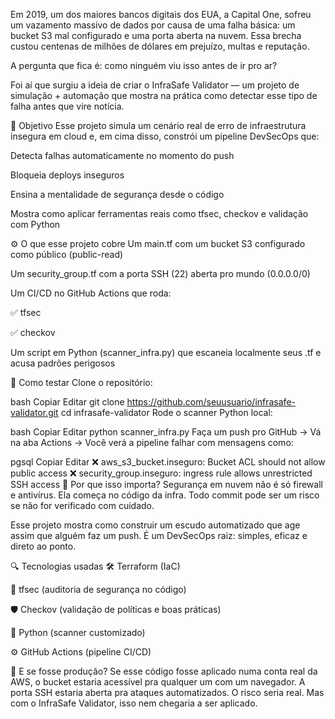 Em 2019, um dos maiores bancos digitais dos EUA, a Capital One, sofreu um vazamento massivo de dados por causa de uma falha básica: um bucket S3 mal configurado e uma porta aberta na nuvem.
Essa brecha custou centenas de milhões de dólares em prejuízo, multas e reputação.

A pergunta que fica é:
como ninguém viu isso antes de ir pro ar?

Foi aí que surgiu a ideia de criar o InfraSafe Validator — um projeto de simulação + automação que mostra na prática como detectar esse tipo de falha antes que vire notícia.

🎯 Objetivo
Esse projeto simula um cenário real de erro de infraestrutura insegura em cloud e, em cima disso, constrói um pipeline DevSecOps que:

Detecta falhas automaticamente no momento do push

Bloqueia deploys inseguros

Ensina a mentalidade de segurança desde o código

Mostra como aplicar ferramentas reais como tfsec, checkov e validação com Python

⚙️ O que esse projeto cobre
Um main.tf com um bucket S3 configurado como público (public-read)

Um security_group.tf com a porta SSH (22) aberta pro mundo (0.0.0.0/0)

Um CI/CD no GitHub Actions que roda:

✅ tfsec

✅ checkov

Um script em Python (scanner_infra.py) que escaneia localmente seus .tf e acusa padrões perigosos

🧪 Como testar
Clone o repositório:

bash
Copiar
Editar
git clone https://github.com/seuusuario/infrasafe-validator.git
cd infrasafe-validator
Rode o scanner Python local:

bash
Copiar
Editar
python scanner_infra.py
Faça um push pro GitHub
→ Vá na aba Actions
→ Você verá a pipeline falhar com mensagens como:

pgsql
Copiar
Editar
❌ aws_s3_bucket.inseguro: Bucket ACL should not allow public access
❌ security_group.inseguro: ingress rule allows unrestricted SSH access
🧠 Por que isso importa?
Segurança em nuvem não é só firewall e antivírus.
Ela começa no código da infra.
Todo commit pode ser um risco se não for verificado com cuidado.

Esse projeto mostra como construir um escudo automatizado que age assim que alguém faz um push.
É um DevSecOps raiz: simples, eficaz e direto ao ponto.

🔍 Tecnologias usadas
🛠️ Terraform (IaC)

🚨 tfsec (auditoria de segurança no código)

🛡️ Checkov (validação de políticas e boas práticas)

🧪 Python (scanner customizado)

⚙️ GitHub Actions (pipeline CI/CD)

🤖 E se fosse produção?
Se esse código fosse aplicado numa conta real da AWS, o bucket estaria acessível pra qualquer um com um navegador.
A porta SSH estaria aberta pra ataques automatizados.
O risco seria real.
Mas com o InfraSafe Validator, isso nem chegaria a ser aplicado.